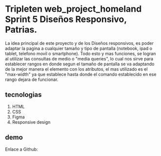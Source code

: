 # Tripleten web_project_homeland Sprint 5 Diseños Responsivo, Patrias.
La idea principal de este proyecto y de los Diseños responsivos, es poder adaptar la pagina a cualquier tamaño y tipo de pantalla (notebook, ipad o tablet, telefono movil o smartphone).
Todo esto y mas funciones, se logran al utilizar las consultas de medio o "media queries", lo cual nos sirve para establecer rangos en donde segun el tamaño de pantalla se va adaptando de la mejor manera el elemento con los atributos, el mas utilizado es el "max-width" ya que establece hasta donde el comando establecido en ese rango dejara de funcionar.

## tecnologias
1. HTML
1. CSS
1. Figma
1. Responsive design

## demo
Enlace a Github: 